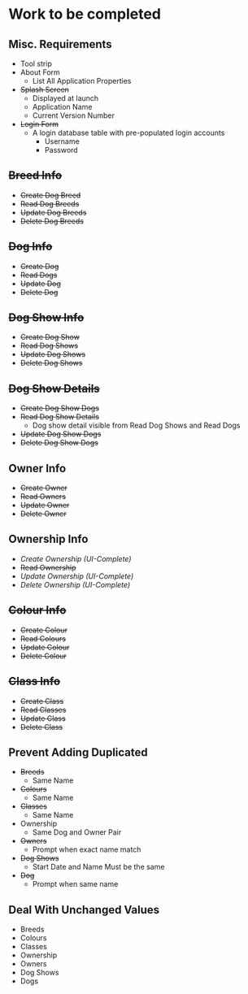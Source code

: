 # Work to be completed

## Misc. Requirements

- Tool strip
- About Form
  - List All Application Properties
- ~~Splash Screen~~
  - Displayed at launch
  - Application Name
  - Current Version Number
- ~~Login Form~~
  - A login database table with pre-populated login accounts
    - Username
    - Password

## ~~Breed Info~~

- ~~Create Dog Breed~~
- ~~Read Dog Breeds~~
- ~~Update Dog Breeds~~
- ~~Delete Dog Breeds~~

## ~~Dog Info~~

- ~~Create Dog~~
- ~~Read Dogs~~
- ~~Update Dog~~
- ~~Delete Dog~~

## ~~Dog Show Info~~

- ~~Create Dog Show~~
- ~~Read Dog Shows~~
- ~~Update Dog Shows~~
- ~~Delete Dog Shows~~

## ~~Dog Show Details~~

- ~~Create Dog Show Dogs~~
- ~~Read Dog Show Details~~
  - Dog show detail visible from Read Dog Shows and Read Dogs
- ~~Update Dog Show Dogs~~
- ~~Delete Dog Show Dogs~~

## Owner Info

- ~~Create Owner~~
- ~~Read Owners~~
- ~~Update Owner~~
- ~~Delete Owner~~

## Ownership Info

- _Create Ownership (UI-Complete)_
- ~~Read Ownership~~
- _Update Ownership (UI-Complete)_
- _Delete Ownership (UI-Complete)_

## ~~Colour Info~~

- ~~Create Colour~~
- ~~Read Colours~~
- ~~Update Colour~~
- ~~Delete Colour~~

## ~~Class Info~~

- ~~Create Class~~
- ~~Read Classes~~
- ~~Update Class~~
- ~~Delete Class~~

## Prevent Adding Duplicated

- ~~Breeds~~
  - Same Name
- ~~Colours~~
  - Same Name
- ~~Classes~~
  - Same Name
- Ownership
  - Same Dog and Owner Pair
- ~~Owners~~
  - Prompt when exact name match
- ~~Dog Shows~~
  - Start Date and Name Must be the same
- ~~Dog~~
  - Prompt when same name

## Deal With Unchanged Values

- Breeds
- Colours
- Classes
- Ownership
- Owners
- Dog Shows
- Dogs
